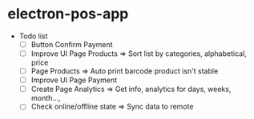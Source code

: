 # electron-pos-app

- Todo list
  - [ ] Button Confirm Payment
  - [ ] Improve UI Page Products => Sort list by categories, alphabetical, price
  - [ ] Page Products => Auto print barcode product isn't stable
  - [ ] Improve UI Page Payment
  - [ ] Create Page Analytics => Get info, analytics for days, weeks, month..., 
  - [ ] Check online/offline state => Sync data to remote
